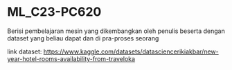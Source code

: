 # ML_C23-PC620
Berisi pembelajaran mesin yang dikembangkan oleh penulis beserta dengan dataset yang beliau dapat dan di pra-proses seorang

link dataset:
https://www.kaggle.com/datasets/datasciencerikiakbar/new-year-hotel-rooms-availability-from-traveloka
